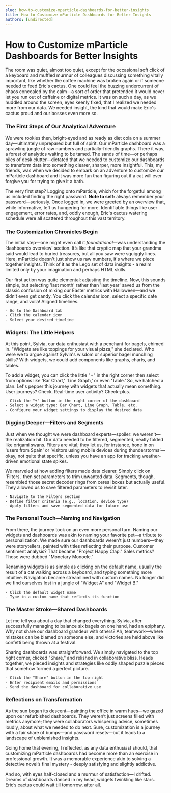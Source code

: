 ```yaml
---
slug: how-to-customize-mparticle-dashboards-for-better-insights
title: How to Customize mParticle Dashboards for Better Insights
authors: [undirected]
---
```



# How to Customize mParticle Dashboards for Better Insights

The room was quiet, almost too quiet, except for the occasional soft click of a keyboard and muffled murmur of colleagues discussing something vitally important, like whether the coffee machine was broken again or if someone needed to feed Eric's cactus. One could feel the buzzing undercurrent of chaos concealed by the calm—a sort of order that pretended it would never let you run out of caffeine or digital metrics. It was on such a day, as we huddled around the screen, eyes keenly fixed, that I realized we needed more from our data. We needed insight, the kind that would make Eric's cactus proud and our bosses even more so.

### The First Steps of Our Analytical Adventure

We were rookies then, bright-eyed and as ready as diet cola on a summer day—ultimately unprepared but full of spirit. Our mParticle dashboard was a sprawling jungle of raw numbers and partially-friendly graphs. There it was, a forest of analytics waiting to be tamed. The sands of time—or perhaps piles of desk clutter—dictated that we needed to customize our dashboards to transform data into something clearer, sharper, more insightful. This, my friends, was when we decided to embark on an adventure to customize our mParticle dashboard and it was more fun than figuring out if a cat will ever forgive you for trying to give it a bath.

The very first step? Logging onto mParticle, which for the forgetful among us included finding the right password. **Note to self:** always remember your password—seriously. Once logged in, we were greeted by an overview that, while informative, left us hungering for more. Identifiable things like user engagement, error rates, and, oddly enough, Eric's cactus watering schedule were all scattered throughout this vast territory.

### The Customization Chronicles Begin

The initial step—one might even call it *foundational*—was understanding the ‘dashboards overview’ section. It’s like that cryptic map that your grandma said would lead to buried treasures, but all you saw were squiggly lines. Here, mParticle doesn't just show us raw numbers, it's where we piece together insights. Think of it as the Lego set of data insights - a realm limited only by your imagination and perhaps HTML skills.

Our first action was quite elemental: adjusting the timeline. Now, this sounds simple, but selecting 'last month' rather than 'last year' saved us from the classic confusion of mixing our Easter metrics with Halloween—and we didn’t even get candy. You click the calendar icon, select a specific date range, and voila! Aligned timelines.

```plaintext
- Go to the Dashboard tab
- Click the calendar icon 
- Select your desired timeline
```

### Widgets: The Little Helpers

At this point, Sylvia, our data enthusiast with a penchant for bagels, chimed in. "Widgets are like toppings for your visual pizza," she declared. Who were we to argue against Sylvia's wisdom or superior bagel munching skills? With widgets, we could add components like graphs, charts, and tables.

To add a widget, you can click the little "+" in the right corner then select from options like 'Bar Chart,’ 'Line Graph,’ or even ‘Table.’ So, we hatched a plan. Let's pepper this journey with widgets that actually mean something. User journeys? Check. Real-time user activity? Check-plus.

```plaintext
- Click the "+" button in the right corner of the dashboard
- Select a widget type: Bar Chart, Line Graph, Table, etc.
- Configure your widget settings to display the desired data
```

### Digging Deeper—Filters and Segments

Just when we thought we were dashboard experts—spoiler: we weren't—the realization hit. Our data needed to be filtered, segmented, neatly folded like origami swans. Filters are vital; they let us, for instance, hone in on 'users from Spain' or 'visitors using mobile devices during thunderstorms’—okay, not quite that specific, unless you have an app for tracking weather-driven emotional state spikes.

We marveled at how adding filters made data clearer. Simply click on 'Filters,' then set parameters to trim unwanted data. Segments, though, resembled those secret decoder rings from cereal boxes but actually useful. They allowed us to save filtered parameters to revisit later.

```plaintext
- Navigate to the Filters section
- Define filter criteria (e.g., location, device type)
- Apply filters and save segmented data for future use
```

### The Personal Touch—Naming and Navigation

From there, the journey took on an even more personal turn. Naming our widgets and dashboards was akin to naming your favorite pet—a tribute to personalization. We made sure our dashboards weren't just numbers—they were storytellers, painted with titles reflecting their purpose. Customer sentiment analysis? That became "Project Happy Clap." Sales metrics? Those were dubbed "Monetary Monocle." 

Renaming widgets is as simple as clicking on the default name, usually the result of a cat walking across a keyboard, and typing something more intuitive. Navigation became streamlined with custom names. No longer did we find ourselves lost in a jungle of "Widget A" and "Widget B."

```plaintext
- Click the default widget name
- Type in a custom name that reflects its function
```

### The Master Stroke—Shared Dashboards

Let me tell you about a day that changed everything. Sylvia, after successfully managing to balance six bagels on one hand, had an epiphany. Why not share our dashboard grandeur with others? Ah, teamwork—where mistakes can be blamed on someone else, and victories are held above like confetti being thrown at a festival.

Sharing dashboards was straightforward. We simply navigated to the top right corner, clicked "Share," and relished in collaborative bliss. Heads together, we pieced insights and strategies like oddly shaped puzzle pieces that somehow formed a perfect picture.

```plaintext
- Click the "Share" button in the top right
- Enter recipient emails and permissions
- Send the dashboard for collaborative use
```

### Reflections on Transformation

As the sun began its descent—painting the office in warm hues—we gazed upon our refurbished dashboards. They weren’t just screens filled with metrics anymore; they were collaborators whispering advice, sometimes loudly, about what we needed to do next. Sure, customization is a journey with a fair share of bumps—and password resets—but it leads to a landscape of unblemished insights.

Going home that evening, I reflected, as any data enthusiast should, that customizing mParticle dashboards had become more than an exercise in professional growth. It was a memorable experience akin to solving a detective novel’s final mystery - deeply satisfying and slightly addictive. 

And so, with eyes half-closed and a murmur of satisfaction—I drifted. Dreams of dashboards danced in my head, widgets twinkling like stars. Eric’s cactus could wait till tomorrow, after all.